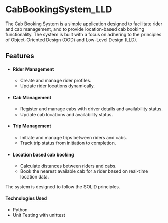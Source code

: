 # CabBookingSystem_LLD
The Cab Booking System is a simple application designed to facilitate rider and cab management, and to provide location-based cab booking functionality. The system is built with a focus on adhering to the principles of Object-Oriented Design (OOD) and Low-Level Design (LLD).

## Features
- #### Rider Management
  * Create and manage rider profiles.
  * Update rider locations dynamically.
  
- #### Cab Management
    * Register and manage cabs with driver details and availability status.
    * Update cab locations and availability status.

- #### Trip Management
    * Initiate and manage trips between riders and cabs.
    * Track trip status from initiation to completion.
- #### Location based cab booking
    * Calculate distances between riders and cabs.
    * Book the nearest available cab for a rider based on real-time location data.

The system is designed to follow the SOLID principles.

#### Technologies Used
- Python
- Unit Testing with unittest

